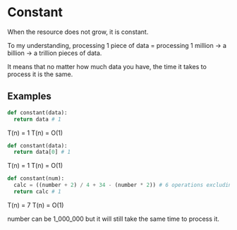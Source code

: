 # Constant

When the resource does not grow, it is constant.

To my understanding, processing 1 piece of data = processing 1 million -> a billion -> a trillion pieces of data.

It means that no matter how much data you have, the time it takes to process it is the same.

## Examples

```python
def constant(data):
  return data # 1
```

T(n) = 1
T(n) = O(1)

```python
def constant(data):
  return data[0] # 1
```

T(n) = 1
T(n) = O(1)

```python
def constant(num):
  calc = ((number + 2) / 4 + 34 - (number * 2)) # 6 operations excluding the brackets
  return calc # 1
```

T(n) = 7
T(n) = O(1)

number can be 1_000_000 but it will still take the same time to process it.
